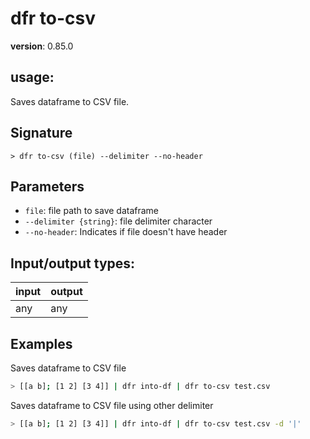 # dfr to-csv

**version**: 0.85.0

## **usage**:

Saves dataframe to CSV file.

## Signature

`> dfr to-csv (file) --delimiter --no-header`

## Parameters

- `file`: file path to save dataframe
- `--delimiter {string}`: file delimiter character
- `--no-header`: Indicates if file doesn't have header

## Input/output types:

| input | output |
| ----- | ------ |
| any   | any    |

## Examples

Saves dataframe to CSV file

```bash
> [[a b]; [1 2] [3 4]] | dfr into-df | dfr to-csv test.csv
```

Saves dataframe to CSV file using other delimiter

```bash
> [[a b]; [1 2] [3 4]] | dfr into-df | dfr to-csv test.csv -d '|'
```
